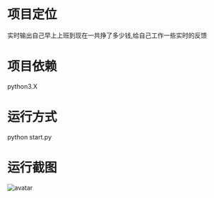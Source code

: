 # 项目定位
实时输出自己早上上班到现在一共挣了多少钱,给自己工作一些实时的反馈

# 项目依赖
python3.X

# 运行方式
python start.py

# 运行截图
![avatar](second_salary.png)
